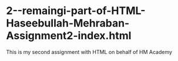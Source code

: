 # 2--remaingi-part-of-HTML-Haseebullah-Mehraban-Assignment2-index.html
This is my second assignment with HTML on behalf of HM Academy 
